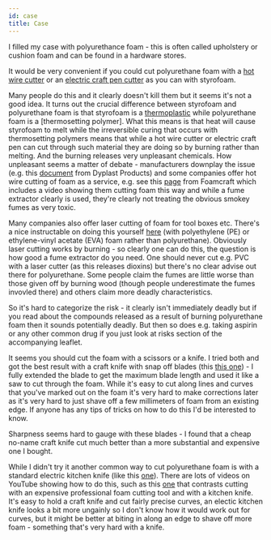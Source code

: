 ```yaml
---
id: case
title: Case
---
```


I filled my case with polyurethance foam - this is often called upholstery or cushion foam and can be found in a hardware stores.

It would be very convenient if you could cut polyurethane foam with a [hot wire cutter](https://www.banggood.com/Hot-Wire-Polystyrene-Foam-Cutter-Cutting-Tool-Craft-Hobby-DIY-Processing-p-1204378.html) or an [electric craft pen cutter](https://www.banggood.com/15W-100-240V-Foam-Cutter-Electric-Styrofoam-Cutting-Machine-Pen-Kit-Tool-p-1040053.html) as you can with styrofoam.

Many people do this and it clearly doesn't kill them but it seems it's not a good idea. It turns out the crucial difference between styrofoam and polyurethane foam is that styrofoam is a [thermoplastic](https://en.wikipedia.org/wiki/Thermoplastic) while polyurethane foam is a [thermosetting polymer]. What this means is that heat will cause styrofoam to melt while the irreversible curing that occurs with thermosetting polymers means that while a hot wire cutter or electric craft pen can cut through such material they are doing so by burning rather than melting. And the burning releases very unpleasant chemicals. How unpleasant seems a matter of debate - manufacturers downplay the issue (e.g. this [document](https://www.dyplastproducts.com/dyplastproducts-blog/item/clearing-the-air-on-polyurethane-s-smoke-toxicity) from Dyplast Products) and some companies offer hot wire cutting of foam as a service, e.g. see this [page](http://www.foamcraftinc.com/capabilities/hot-wire-cutting) from Foamcraft which includes a video showing them cutting foam this way and while a fume extractor clearly is used, they're clearly not treating the obvious smokey fumes as very toxic.

Many companies also offer laser cutting of foam for tool boxes etc. There's a nice instructable on doing this yourself [here](http://www.instructables.com/id/Laser-Cut-Foam-Inserts-for-Tool-Boxes/) (with polyethylene (PE) or ethylene-vinyl acetate (EVA) foam rather than polyurethane). Obviously laser cutting works by burning - so clearly one can do this, the question is how good a fume extractor do you need. One should never cut e.g. PVC with a laser cutter (as this releases dioxins) but there's no clear advise out there for polyurethane. Some people claim the fumes are little worse than those given off by burning wood (though people underestimate the fumes invovled there) and others claim more deadly characteristics.

So it's hard to categorize the risk - it clearly isn't immediately deadly but if you read about the compounds released as a result of burning polyurethane foam then it sounds potentially deadly. But then so does e.g. taking aspirin or any other common drug if you just look at risks section of the accompanying leaflet.

It seems you should cut the foam with a scissors or a knife. I tried both and got the best result with a craft knife with snap off blades (this [this one](https://www.amazon.co.uk/Stanley-010481-FatMax-Snap-Knife/dp/B0024LG06Q/)) - I fully extended the blade to get the maximum blade length and used it like a saw to cut through the foam. While it's easy to cut along lines and curves that you've marked out on the foam it's very hard to make corrections later as it's very hard to just shave off a few millimeters of foam from an existing edge. If anyone has any tips of tricks on how to do this I'd be interested to know.

Sharpness seems hard to gauge with these blades - I found that a cheap no-name craft knife cut much better than a more substantial and expensive one I bought.

While I didn't try it another common way to cut polyurethane foam is with a standard electric kitchen knife (like this [one](https://www.amazon.co.uk/Prestige-Meyer-Group-Electric-Carving/dp/B0168GR4QC)). There are lots of videos on YouTube showing how to do this, such as this [one](https://www.youtube.com/watch?v=wqodjNexy7w) that contrasts cutting with an expensive professional foam cutting tool and with a kitchen knife. It's easy to hold a craft knife and cut fairly precise curves, an electic kitchen knife looks a bit more ungainly so I don't know how it would work out for curves, but it might be better at biting in along an edge to shave off more foam - something that's very hard with a knife.
